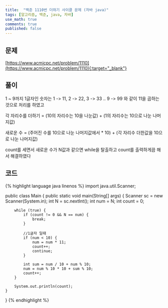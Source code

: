 ```yaml
---
title:  "백준 1110번 더하기 사이클 문제 (자바 java)"
tags: [알고리즘, 백준, java, 자바]
use_math: true
comments: true
published: false
---
```


## 문제

[https://www.acmicpc.net/problem/1110](https://www.acmicpc.net/problem/1110){:target="_blank"}

## 풀이

1 ~ 9까지 1글자인 숫자는 1 -> 11, 2 -> 22, 3 -> 33 .. 9 -> 99 와 같이 11을 곱하는 것으로 처리를 하였고

각 자리수를 더하기 = (10의 자리수는 10을 나눈값) + (1의 자리수는 10으로 나눈 나머지값)

새로운 수 = (주어진 수를 10으로 나눈 나머지값에서 * 10) + (각 자리수 더한값을 10으로 나눈 나머지값)

count를 세면서 새로운 수가 N값과 같으면 while을 탈출하고 count를 출력하게끔 해서 해결하였다 

## 코드

{% highlight language java linenos %}
import java.util.Scanner;

public class Main {
    public static void main(String[] args) {
        Scanner sc = new Scanner(System.in);
        int N = sc.nextInt();
        int num = N;
        int count = 0;

        while (true) {
            if (count != 0 && N == num) {
                break;
            }

            //1글자 일때
            if (num < 10) {
                num = num * 11;
                count++;
                continue;
            }

            int sum = num / 10 + num % 10;
            num = num % 10 * 10 + sum % 10;
            count++;
        }

        System.out.println(count);
    }
}
{% endhighlight %}
